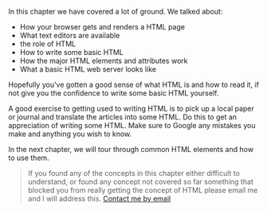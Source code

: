 In this chapter we have covered a lot of ground. We talked about:

* How your browser gets and renders a HTML page
* What text editors are available
* the role of HTML
* How to write some basic HTML
* How the major HTML elements and attributes work
* What a basic HTML web server looks like

Hopefully you've gotten a good sense of what HTML is and how to read it, if not give you the confidence to write some basic HTML yourself.

A good exercise to getting used to writing HTML is to pick up a local paper or journal and translate the articles into some HTML. Do this to get an appreciation of writing some HTML. Make sure to Google any mistakes you make and anything you wish to know.

In the next chapter, we will tour through common HTML elements and how to use them.

> If you found any of the concepts in this chapter either difficult to understand, or found any concept not covered so far something that blocked you from really getting the concept of HTML please email me and I will address this. [Contact me by email](mailto:grillopress@gmail.com)